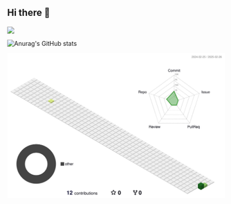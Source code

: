 ## Hi there 👋

<img align="center" src="https://github-readme-stats.vercel.app/api/top-langs/?username=LunaZyd" />
<!-- &theme=transparent&hide_border=true&layout=donut-vertical&langs_count=6 -->

![Anurag's GitHub stats](https://github-readme-stats.vercel.app/api?username=LunaZyd&show_icons=true&theme=radical)

<!--START_SECTION:waka-->

<!--END_SECTION:waka-->

<!--
**LunaZyd/LunaZyd** is a ✨ _special_ ✨ repository because its `README.md` (this file) appears on your GitHub profile.

Here are some ideas to get you started:

- 🔭 I’m currently working on ...
- 🌱 I’m currently learning ...
- 👯 I’m looking to collaborate on ...
- 🤔 I’m looking for help with ...
- 💬 Ask me about ...
- 📫 How to reach me: ...
- 😄 Pronouns: ...
- ⚡ Fun fact: ...
-->
![](./profile-3d-contrib/profile-green-animate.svg)
